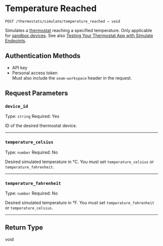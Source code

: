 # Temperature Reached

```
POST /thermostats/simulate/temperature_reached ⇒ void
```

Simulates a [thermostat](https://docs.seam.co/latest/capability-guides/thermostats) reaching a specified temperature. Only applicable for [sandbox devices](../../../core-concepts/workspaces/#sandbox-workspaces). See also [Testing Your Thermostat App with Simulate Endpoints](../../../capability-guides/thermostats/testing-your-thermostat-app-with-simulate-endpoints.md).

## Authentication Methods

* API key
* Personal access token\
  Must also include the `seam-workspace` header in the request.

## Request Parameters

### `device_id`

Type: `string` Required: Yes

ID of the desired thermostat device.

***

### `temperature_celsius`

Type: `number` Required: No

Desired simulated temperature in °C. You must set `temperature_celsius` or `temperature_fahrenheit`.

***

### `temperature_fahrenheit`

Type: `number` Required: No

Desired simulated temperature in °F. You must set `temperature_fahrenheit` or `temperature_celsius`.

***

## Return Type

void
